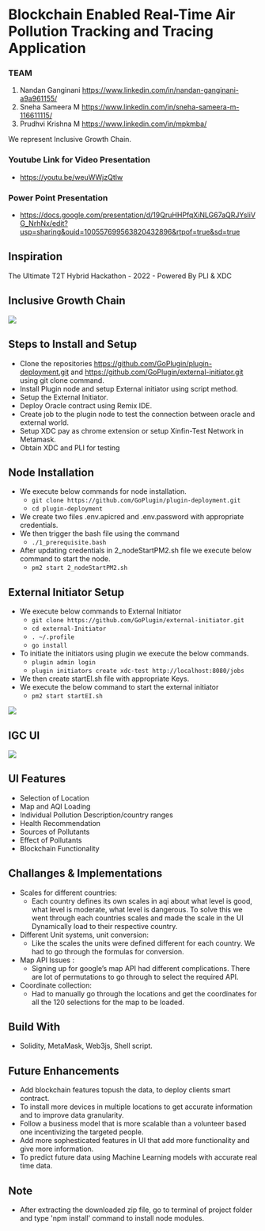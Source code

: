 # Blockchain Enabled Real-Time Air Pollution Tracking and Tracing Application

### TEAM 
1) Nandan Ganginani https://www.linkedin.com/in/nandan-ganginani-a9a961155/
2) Sneha Sameera M https://www.linkedin.com/in/sneha-sameera-m-116611115/
3) Prudhvi Krishna M https://www.linkedin.com/in/mpkmba/

We represent Inclusive Growth Chain.



### Youtube Link for Video Presentation
* https://youtu.be/weuWWjzQtIw

### Power Point Presentation
* https://docs.google.com/presentation/d/19QruHHPfqXiNLG67aQRJYsIiVG_NrhNx/edit?usp=sharing&ouid=100557699563820432896&rtpof=true&sd=true

## Inspiration
  The Ultimate T2T Hybrid Hackathon - 2022 - Powered By PLI & XDC

## Inclusive Growth Chain
![](Images/flow.jpg)

## Steps to Install and Setup
* Clone the repositories https://github.com/GoPlugin/plugin-deployment.git and https://github.com/GoPlugin/external-initiator.git using git clone command.
* Install Plugin node and setup External initiator using script method.
* Setup the External Initiator.
* Deploy Oracle contract using Remix IDE.
* Create job to the plugin node to test the connection between oracle and external world.
* Setup XDC pay as chrome extension or setup Xinfin-Test Network in Metamask.
* Obtain XDC and PLI for testing 
## Node Installation
* We execute below commands for node installation.
  * `git clone https://github.com/GoPlugin/plugin-deployment.git`
  * `cd plugin-deployment`
* We create two files .env.apicred and .env.password with appropriate credentials.
* We then trigger the bash file using the command
  * `./1_prerequisite.bash`
* After updating credentials in 2_nodeStartPM2.sh file we execute below command to start the node.
  * `pm2 start 2_nodeStartPM2.sh`
## External Initiator Setup
* We execute below commands to External Initiator
  * `git clone https://github.com/GoPlugin/external-initiator.git`
  * `cd external-Initiator`
  * `. ~/.profile`
  * `go install`
* To initiate the initiators using plugin we execute the below commands.
  * `plugin admin login`
  * `plugin initiators create xdc-test http://localhost:8080/jobs`
* We then create startEI.sh file with appropriate Keys.
* We execute the below command to start the external initiator
  * `pm2 start startEI.sh`

![](Images/Node.jpg)

## IGC UI
![](Images/dashboard.jpeg)
## UI Features
* Selection of Location
* Map and AQI Loading
* Individual Pollution Description/country ranges
* Health Recommendation
* Sources of Pollutants
* Effect of Pollutants
* Blockchain Functionality

## Challanges & Implementations
* Scales for different countries:
  * Each country defines its own scales in aqi about what level is good, what level is moderate, what level is dangerous. To solve this we went through each countries scales and made the scale in the UI Dynamically load to their respective country.
* Different Unit systems, unit conversion:
  * Like the scales the units were defined different for each country. We had to go through the formulas for conversion.
* Map API Issues : 
  * Signing up for google’s map API had different complications. There are lot of permutations to go through to select the required API.
* Coordinate collection: 
  * Had to manually go through the locations and get the coordinates for all the 120 selections for the map to be loaded.


## Build With
* Solidity, MetaMask, Web3js, Shell script.

## Future Enhancements
* Add blockchain features topush the data, to deploy clients smart contract.
* To install more devices in multiple locations to get accurate information and to improve data granularity.
* Follow a business model that is more scalable than a volunteer based one incentivizing the targeted people.
* Add more sophesticated features in UI that add more functionality and give more information.
* To predict future data using Machine Learning models with accurate real time data.


## Note
* After extracting the downloaded zip file, go to terminal of project folder and type 'npm install' command to install node modules.
